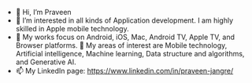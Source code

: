 - 👋 Hi, I’m Praveen
- 👀 I’m interested in all kinds of Application development. I am highly skilled in Apple
mobile technology.
- 🌱 My works focus on Android, iOS, Mac, Android TV, Apple TV, and Browser platforms.
💞️ My areas of interest are Mobile technology, Artificial intelligence, Machine learning, Data structure and algorithms, and Generative AI.
- 📫 My LinkedIn page: https://www.linkedin.com/in/praveen-jangre/

<!---
praveen-jangre/praveen-jangre is a ✨ special ✨ repository because its `README.md` (this file) appears on your GitHub profile.
You can click the Preview link to take a look at your changes.
--->
